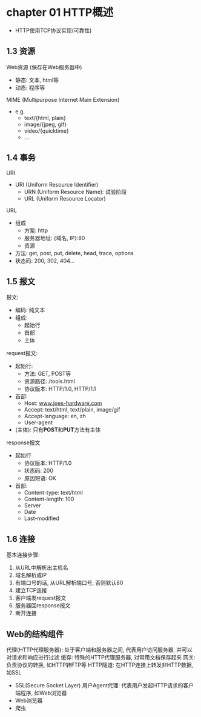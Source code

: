# chapter 01 HTTP概述

* HTTP使用TCP协议实现(可靠性)


## 1.3 资源
Web资源 (保存在Web服务器中)
* 静态: 文本, html等
* 动态: 程序等

MIME (Multipurpose Internet Main Extension)
* e.g.
    * text/{html, plain}
    * image/{jpeg, gif}
    * video/{quicktime}
    * ...

## 1.4 事务
URI
* URI (Uniform Resource Identifier)
    * URN (Uniform Resource Name): 试验阶段
    * URL (Uniform Resource Locator)
        
URL
* 组成
    * 方案: http
    * 服务器地址: {域名, IP}:80
    * 资源
* 方法: get, post, put, delete, head, trace, options
* 状态码: 200, 302, 404...


## 1.5 报文 
报文:
* 编码: 纯文本
* 组成:
    * 起始行
    * 首部
    * 主体

request报文:
* 起始行:
    * 方法: GET, POST等
    * 资源路径: /tools.html
    * 协议版本: HTTP/1.0, HTTP/1.1
* 首部:
    * Host: www.joes-hardware.com
    * Accept: text/html, text/plain, image/gif
    * Accept-language: en, zh
    * User-agent
* (主体): 只有**POST**和**PUT**方法有主体

response报文
* 起始行
    * 协议版本: HTTP/1.0
    * 状态码: 200
    * 原因短语: OK
* 首部:
    * Content-type: text/html
    * Content-length: 100
    * Server
    * Date
    * Last-modified

## 1.6 连接

基本连接步骤:
1. 从URL中解析出主机名
2. 域名解析成IP
3. 有端口号的话, 从URL解析端口号, 否则默认80
4. 建立TCP连接
5. 客户端发request报文
6. 服务器回response报文
7. 断开连接

## Web的结构组件

代理(HTTP代理服务器): 处于客户端和服务器之间, 代表用户访问服务器, 并可以对请求和响应进行过滤
缓存: 特殊的HTTP代理服务器, 对常用文档保存起来
网关: 负责协议的转换, 如HTTP转FTP等
HTTP隧道: 在HTTP连接上转发非HTTP数据, 如SSL
* SSL(Secure Socket Layer)
用户Agent代理: 代表用户发起HTTP请求的客户端程序, 如Web浏览器
* Web浏览器
* 爬虫